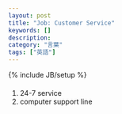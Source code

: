 ```yaml
---
layout: post
title: "Job: Customer Service"
keywords: []
description: 
category: "言葉"
tags: ["英語"]
---
```

{% include JB/setup %}

####
1. 24-7 service
2. computer support line


